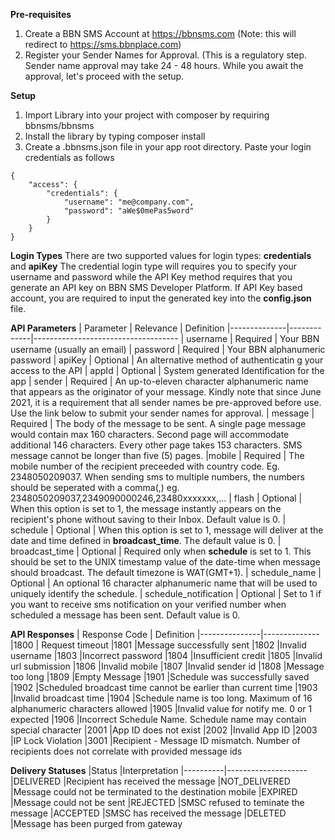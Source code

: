 **Pre-requisites**
1. Create a BBN SMS Account at https://bbnsms.com (Note: this will redirect to https://sms.bbnplace.com)
2. Register your Sender Names for Approval. (This is a regulatory step. Sender name approval may take 24 - 48 hours. While you await the approval, let's proceed with the setup.


**Setup**
1. Import Library into your project with composer by requiring bbnsms/bbnsms
2. Install the library by typing composer install
3. Create a .bbnsms.json file in your app root directory. Paste your login credentials as follows

```
{
    "access": {
        "credentials": {
            "username": "me@company.com",
            "password": "aWe$0mePas5word"
        }
    }
}
```

**Login Types**
There are two supported values for login types: **credentials** and **apiKey** The credential login type will requires you to specify your username and password while the API Key method requires that you generate an API key on BBN SMS Developer Platform. If API Key based account, you are required to input the generated key into the **config.json** file.

**API Parameters**
| Parameter | Relevance | Definition
|--------------|-------------|------------------------------------
| username | Required | Your BBN username (usually an email)
| password | Required | Your BBN alphanumeric password
| apiKey   | Optional | An alternative method of authenticatin g your access to the API
| appId    | Optional | System generated Identification for the app
| sender    | Required | An up-to-eleven character alphanumeric name that appears as the originator of your message. Kindly note that since June 2021, it is a requirement that all sender names be pre-approved before use. Use the link below to submit your sender names for approval.
| message  | Required | The body of the message to be sent. A single page message would contain max 160 characters. Second page will accommodate additional 146 characters. Every other page takes 153 characters. SMS message cannot be longer than five (5) pages.
|mobile    | Required | The mobile number of the recipient preceeded with country code. Eg. 2348050209037. When sending sms to multiple numbers, the numbers should be seperated with a comma(,) eg. 2348050209037,2349090000246,23480xxxxxxx,...
| flash | Optional | When this option is set to 1, the message instantly appears on the recipient's phone without saving to their Inbox. Default value is 0.
| schedule | Optional | When this option is set to 1, message will deliver at the date and time defined in **broadcast_time**. The default value is 0.
| broadcast_time | Optional  | Required only when **schedule** is set to 1. This should be set to the UNIX timestamp value of the date-time when message should broadcast. The default timezone is WAT(GMT+1).
| schedule_name | Optional | An optional 16 character alphanumeric name that will be used to uniquely identify the schedule.
| schedule_notification | Optional | Set to 1 if you want to receive sms notification on your verified number when scheduled a message has been sent. Default value is 0.


**API Responses**
| Response Code | Definition 
|---------------|--------------
|1800           | Request timeout
|1801           |Message successfully sent
|1802           |Invalid username
|1803           |Incorrect password
|1804           |Insufficient credit
|1805           |Invalid url submission
|1806           |Invalid mobile
|1807           |Invalid sender id
|1808           |Message too long
|1809           |Empty Message
|1901           |Schedule was successfully saved
|1902           |Scheduled broadcast time cannot be earlier than current time
|1903           |Invalid broadcast time
|1904           |Schedule name is too long. Maximum of 16 alphanumeric characters allowed
|1905           |Invalid value for notify me. 0 or 1 expected
|1906           |Incorrect Schedule Name. Schedule name may contain special character
|2001           |App ID does not exist
|2002           |Invalid App ID
|2003           |IP Lock Violation
|3001           |Recipient - Message ID mismatch. Number of recipients does not correlate with provided message ids


**Delivery Statuses**
|Status    |Interpretation
|----------|--------------------
|DELIVERED |Recipient has received the message
|NOT_DELIVERED |Message could not be terminated to the destination mobile
|EXPIRED |Message could not be sent
|REJECTED |SMSC refused to teminate the message
|ACCEPTED |SMSC has received the message
|DELETED |Message has been purged from gateway